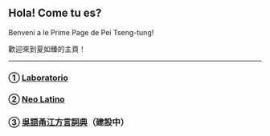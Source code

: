## Hola! Come tu es?
Benveni a le Prime Page de Pei Tseng-tung!

歡迎來到夏如臻的主頁！

------

### ① [Laboratorio](https://peitsengtung.github.io/Laboratorio/)

### ② [Neo Latino](https://peitsengtung.github.io/Enele/)

### ③ [吳語甬江方言詞典](https://peitsengtung.github.io/Ionkaon/)（建設中）
